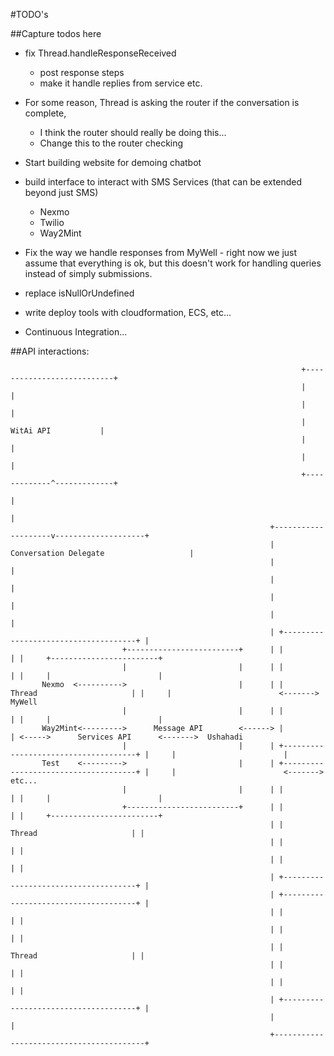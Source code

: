 #TODO's

##Capture todos here

- fix Thread.handleResponseReceived
  - post response steps
  - make it handle replies from service etc.

- For some reason, Thread is asking the router if the conversation is complete,
  - I think the router should really be doing this...
  - Change this to the router checking

- Start building website for demoing chatbot

- build interface to interact with SMS Services (that can be extended beyond just SMS)
  - Nexmo
  - Twilio
  - Way2Mint
- Fix the way we handle responses from MyWell - right now we just assume that everything is ok, but this doesn't work for handling queries instead of simply submissions.

- replace isNullOrUndefined

- write deploy tools with cloudformation, ECS, etc...
- Continuous Integration...






##API interactions:

                                                                     +---------------------------+
                                                                     |                           |
                                                                     |                           |
                                                                     |       WitAi API           |
                                                                     |                           |
                                                                     |                           |
                                                                     +-------------^-------------+
                                                                                   |
                                                                                   |
                                                              +--------------------v--------------------+
                                                              | Conversation Delegate                   |
                                                              |                                         |
                                                              |                                         |
                                                              |                                         |
                                                              |                                         |
                                                              | +-------------------------------------+ |
                             +-------------------------+      | |                                     | |     +------------------------+
                             |                         |      | |                                     | |     |                        |
           Nexmo  <---------->                         |      | |          Thread                     | |     |                        <------->  MyWell
                             |                         |      | |                                     | |     |                        |
           Way2Mint<--------->      Message API        <------> |                                     | <----->      Services API      <------->  Ushahadi
                             |                         |      | +-------------------------------------+ |     |                        |
           Test    <--------->                         |      | +-------------------------------------+ |     |                        <------->  etc...
                             |                         |      | |                                     | |     |                        |
                             +-------------------------+      | |                                     | |     +------------------------+
                                                              | |          Thread                     | |
                                                              | |                                     | |
                                                              | |                                     | |
                                                              | +-------------------------------------+ |
                                                              | +-------------------------------------+ |
                                                              | |                                     | |
                                                              | |                                     | |
                                                              | |          Thread                     | |
                                                              | |                                     | |
                                                              | |                                     | |
                                                              | +-------------------------------------+ |
                                                              |                                         |
                                                              +-----------------------------------------+
